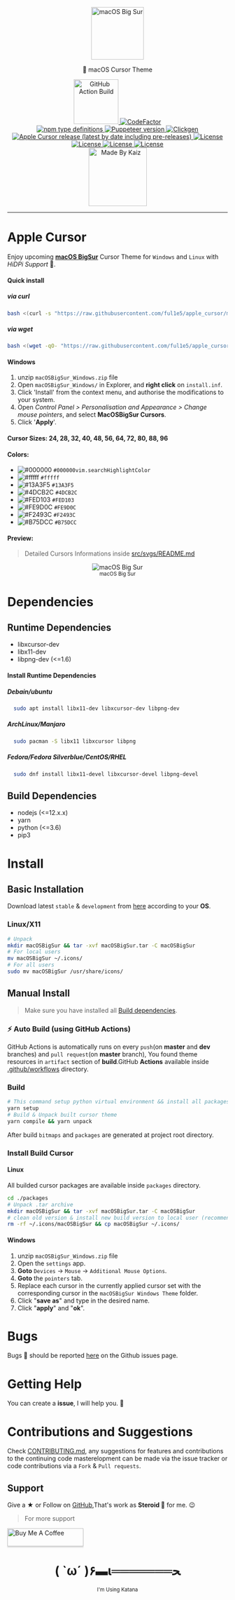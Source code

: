 <!-- Branding -->
<p align="center">
    <img src="https://imgur.com/17W62gp.png" width="120" alt="macOS Big Sur" />
</p>

<p align="center">
    🍎 macOS Cursor Theme
</p>

<!-- Badges -->
<p align="center">
  <!-- First Row -->
  <a href="https://github.com/ful1e5/apple_cursor/actions?query=workflow%3Abuild">
    <img alt="GitHub Action Build" src="https://github.com/ful1e5/apple_cursor/workflows/build/badge.svg" width="102" />
  </a>
  
  <a href="https://www.codefactor.io/repository/github/ful1e5/apple_cursor">
    <img  alt="CodeFactor" src="https://www.codefactor.io/repository/github/ful1e5/apple_cursor/badge" />
  </a>

  <!-- Second Row -->
  </br >
  <a href="https://www.typescriptlang.org/docs/handbook/typescript-from-scratch.html">
    <img alt="npm type definitions" src="https://img.shields.io/npm/types/typescript">
  </a>

  <a href="https://github.com/puppeteer/puppeteer/">
    <img alt="Puppeteer version" src="https://img.shields.io/github/package-json/dependency-version/ful1e5/apple_cursor/puppeteer">
  </a>

  <a href="https://github.com/ful1e5/clickgen">
    <img alt="Clickgen" src="https://img.shields.io/badge/theme%20builder-clickgen-FD0542" />
  </a>
  
  <!-- Second Row -->
  <br />
  <a href="https://github.com/ful1e5/apple_cursor/releases">
    <img alt="Apple Cursor release (latest by date including pre-releases)" src="https://img.shields.io/github/v/release/ful1e5/apple_cursor?include_prereleases" />
  </a>

  <a href="https://github.com/ful1e5/apple_cursor/blob/master/LICENSE">
    <img alt="License" src="https://img.shields.io/github/license/ful1e5/apple_cursor?color=0081FB" />
  </a>

  <!-- Third Row -->
  <br />
  <a href="https://www.pling.com/p/1408466#files-panel">
    <img alt="License" src="https://img.shields.io/badge/-Linux-grey?logo=linux" />
  </a>

  <a href="https://www.pling.com/p/1408466#files-panel">
    <img alt="License" src="https://img.shields.io/badge/-Windows-blue?logo=windows" />
  </a>

  <a href="https://www.python.org/">
    <img alt="License" src="https://img.shields.io/badge/-Python-yellow?logo=python" />
  </a>
 <!-- Fourth Row -->
  <br />
  <a href="https://github.com/ful1e5">
    <img alt="Made By Kaiz"  src="https://kaiz.vercel.app/api/badge" width="133" />
  </a>
</p>

---

<!-- Intro -->

# Apple Cursor

Enjoy upcoming **[macOS BigSur](https://www.apple.com/macos/big-sur-preview/)** Cursor Theme for `Windows` and `Linux` with _HiDPi Support_ 🎉.

#### Quick install

##### via curl

```bash
bash <(curl -s "https://raw.githubusercontent.com/ful1e5/apple_cursor/master/scripts/install.sh")
```

##### via wget

```bash
bash <(wget -qO- "https://raw.githubusercontent.com/ful1e5/apple_cursor/master/scripts/install.sh")
```

#### Windows

1. unzip `macOSBigSur_Windows.zip` file
2. Open `macOSBigSur_Windows/` in Explorer, and **right click** on `install.inf`.
3. Click 'Install' from the context menu, and authorise the modifications to your system.
4. Open _Control Panel > Personalisation and Appearance > Change mouse pointers_, and select **MacOSBigSur Cursors**.
5. Click '**Apply**'.

#### Cursor Sizes: 24, 28, 32, 40, 48, 56, 64, 72, 80, 88, 96

#### Colors:

- ![#000000](https://placehold.it/15/000/000000?text=+) `#000000vim.searchHighlightColor`
- ![#fffff](https://placehold.it/15/fff/000000?text=+) `#fffff`
- ![#13A3F5](https://placehold.it/15/13A3F5/000000?text=+) `#13A3F5`
- ![#4DCB2C](https://placehold.it/15/4DCB2C/000000?text=+) `#4DCB2C`
- ![#FED103](https://placehold.it/15/FED103/000000?text=+) `#FED103`
- ![#FE9D0C](https://placehold.it/15/FE9D0C/000000?text=+) `#FE9D0C`
- ![#F2493C](https://placehold.it/15/F2493C/000000?text=+) `#F2493C`
- ![#B75DCC](https://placehold.it/15/B75DCC/000000?text=+) `#B75DCC`

#### Preview:

> Detailed Cursors Informations inside [src/svgs/README.md](https://github.com/ful1e5/apple_cursor/blob/master/src/svg/README.md)

<!-- Preview -->

<p align="center">
  <img title="macOS Big Sur" src="https://imgur.com/BA0gkrO.png">
  </br>
  <sub>macOS Big Sur</sub>
</p>

<!-- Build Dependencies -->

# Dependencies

## Runtime Dependencies

- libxcursor-dev
- libx11-dev
- libpng-dev (<=1.6)

#### Install Runtime Dependencies

##### Debain/ubuntu

```bash
  sudo apt install libx11-dev libxcursor-dev libpng-dev
```

##### ArchLinux/Manjaro

```bash
  sudo pacman -S libx11 libxcursor libpng
```

##### Fedora/Fedora Silverblue/CentOS/RHEL

```bash
  sudo dnf install libx11-devel libxcursor-devel libpng-devel
```

## Build Dependencies

- nodejs (<=12.x.x)
- yarn
- python (<=3.6)
- pip3

<!-- Install -->

# Install

## Basic Installation

Download latest `stable` & `development` from [here](https://github.com/ful1e5/apple_cursor/releases) according to your **OS**.

### Linux/X11

<!-- Install Video  -->
<!-- <p align="center">
  <video src="https://i.imgur.com/zIF1JkH.mp4" width="75%" autoplay loop preload></video>
</p> -->

```bash
# Unpack
mkdir macOSBigSur && tar -xvf macOSBigSur.tar -C macOSBigSur
# For local users
mv macOSBigSur ~/.icons/
# For all users
sudo mv macOSBigSur /usr/share/icons/
```

## Manual Install

> Make sure you have installed all [Build dependencies](#build-dependencies).

### ⚡ Auto Build (using GitHub Actions)

GitHub Actions is automatically runs on every `push`(on **master** and **dev** branches) and `pull request`(on **master** branch), You found theme resources in `artifact` section of **build**.GitHub **Actions** available inside [.github/workflows](https://github.com/ful1e5/apple_cursor/tree/master/.github/workflows) directory.

### Build

```bash
# This command setup python virtual environment && install all packages
yarn setup
# Build & Unpack built cursor theme
yarn compile && yarn unpack
```

After build `bitmaps` and `packages` are generated at project root directory.

### Install Build Cursor

#### Linux

All builded cursor packages are available inside `packages` directory.

```bash
cd ./packages
# Unpack .tar archive
mkdir macOSBigSur && tar -xvf macOSBigSur.tar -C macOSBigSur
# clean old version & install new build version to local user (recommended)
rm -rf ~/.icons/macOSBigSur && cp macOSBigSur ~/.icons/
```

#### Windows

1. unzip `macOSBigSur_Windows.zip` file
2. Open the `settings` app.
3. **Goto** `Devices` -> `Mouse` -> `Additional Mouse Options`.
4. **Goto** the `pointers` tab.
5. Replace each cursor in the currently applied cursor set with the corresponding cursor in the `macOSBigSur Windows Theme` folder.
6. Click "**save as**" and type in the desired name.
7. Click "**apply**" and "**ok**".

<!-- Bug Report -->

# Bugs

Bugs 🐛 should be reported [here](https://github.com/ful1e5/apple_cursor/issues) on the Github issues page.

<!-- Help -->

# Getting Help

You can create a **issue**, I will help you. 🙂

<!-- Contributions and Suggestion -->

# Contributions and Suggestions

Check [CONTRIBUTING.md](https://github.com/ful1e5/apple_cursor/blob/master/CONTRIBUTING.md), any suggestions for features and contributions to the continuing code masterelopment can be made via the issue tracker or code contributions via a `Fork` & `Pull requests`.

<!-- Support -->

## Support

Give a **★** or Follow on [GitHub](https://github.com/ful1e5),That's work as **Steroid 💉** for me. 😉

> For more support

<a href="https://www.buymeacoffee.com/Nt7Wg4V" target="_blank">
  <img src="https://www.buymeacoffee.com/assets/img/custom_images/orange_img.png" alt="Buy Me A Coffee" style="height: 41px !important;width: 174px !important;box-shadow: 0px 3px 2px 0px rgba(190, 190, 190, 0.5) !important;-webkit-box-shadow: 0px 3px 2px 0px rgba(190, 190, 190, 0.5) !important;" >
</a>

<!-- Ninja  -->

<h1 align="center">
  ( `ω´ )۶▬ι═══════ﺤ
</h1>
<p align="center">
  <sub>I'm Using Katana </sub>
</p>
